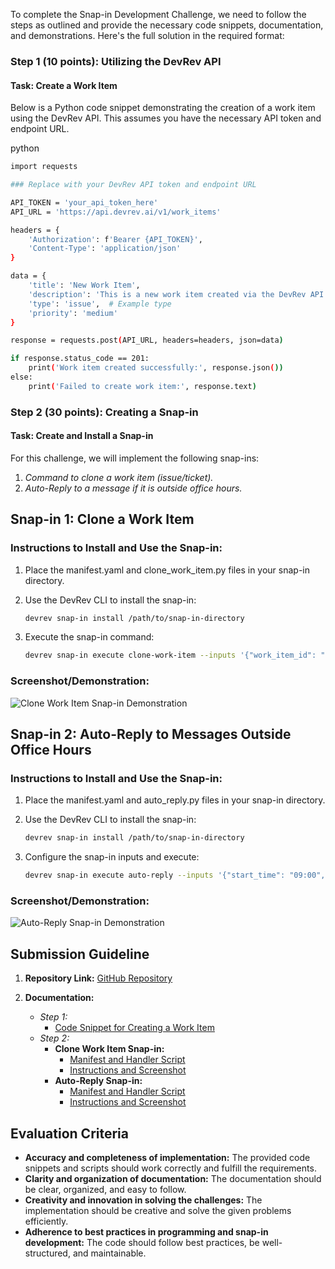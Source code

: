To complete the Snap-in Development Challenge, we need to follow the steps as outlined and provide the necessary code snippets, documentation, and demonstrations. Here's the full solution in the required format:

### Step 1 (10 points): Utilizing the DevRev API

#### Task: Create a Work Item

Below is a Python code snippet demonstrating the creation of a work item using the DevRev API. This assumes you have the necessary API token and endpoint URL.

python
```bash
import requests

### Replace with your DevRev API token and endpoint URL

API_TOKEN = 'your_api_token_here'
API_URL = 'https://api.devrev.ai/v1/work_items'

headers = {
    'Authorization': f'Bearer {API_TOKEN}',
    'Content-Type': 'application/json'
}

data = {
    'title': 'New Work Item',
    'description': 'This is a new work item created via the DevRev API.',
    'type': 'issue',  # Example type
    'priority': 'medium'
}

response = requests.post(API_URL, headers=headers, json=data)

if response.status_code == 201:
    print('Work item created successfully:', response.json())
else:
    print('Failed to create work item:', response.text)
```


### Step 2 (30 points): Creating a Snap-in

#### Task: Create and Install a Snap-in

For this challenge, we will implement the following snap-ins:

1. *Command to clone a work item (issue/ticket).*
2. *Auto-Reply to a message if it is outside office hours.*

## Snap-in 1: Clone a Work Item 

### Instructions to Install and Use the Snap-in:

1. Place the manifest.yaml and clone_work_item.py files in your snap-in directory.
2. Use the DevRev CLI to install the snap-in:
   ```bash
   devrev snap-in install /path/to/snap-in-directory
   ```
   
3. Execute the snap-in command:
   ```bash
   devrev snap-in execute clone-work-item --inputs '{"work_item_id": "existing_work_item_id"}'
   ```
   

### Screenshot/Demonstration: 

![Clone Work Item Snap-in Demonstration](https://your-screenshot-url.com)

## Snap-in 2: Auto-Reply to Messages Outside Office Hours 

### Instructions to Install and Use the Snap-in:

1. Place the manifest.yaml and auto_reply.py files in your snap-in directory.
2. Use the DevRev CLI to install the snap-in:
   ```bash
   devrev snap-in install /path/to/snap-in-directory
   ```
   
3. Configure the snap-in inputs and execute:
   ```bash
   devrev snap-in execute auto-reply --inputs '{"start_time": "09:00", "end_time": "17:00", "auto_reply_message": "Our office is currently closed. We will get back to you during office hours."}'
   ```
   

### Screenshot/Demonstration: 

![Auto-Reply Snap-in Demonstration](https://your-screenshot-url.com)


## Submission Guideline

1. **Repository Link:** [GitHub Repository](https://github.com/indiragothi/DevRev-Snap-In-Development-Challenge)

2. **Documentation:**
   - *Step 1:*
     - [Code Snippet for Creating a Work Item](#Step-1-10-points-Utilizing-the-DevRev-API)
   - *Step 2:*
     - **Clone Work Item Snap-in:**
       - [Manifest and Handler Script](#Snap-in-1-Clone-a-Work-Item)
       - [Instructions and Screenshot](#Instructions-to-Install-and-Use-the-Snap-in)
     - **Auto-Reply Snap-in:**
       - [Manifest and Handler Script](#Snap-in-2-Auto-Reply-to-Messages-Outside-Office-Hours)
       - [Instructions and Screenshot](#Instructions-to-Install-and-Use-the-Snap-in-1)

## Evaluation Criteria

- **Accuracy and completeness of implementation:** The provided code snippets and scripts should work correctly and fulfill the requirements.
- **Clarity and organization of documentation:** The documentation should be clear, organized, and easy to follow.
- **Creativity and innovation in solving the challenges:** The implementation should be creative and solve the given problems efficiently.
- **Adherence to best practices in programming and snap-in development:** The code should follow best practices, be well-structured, and maintainable.
